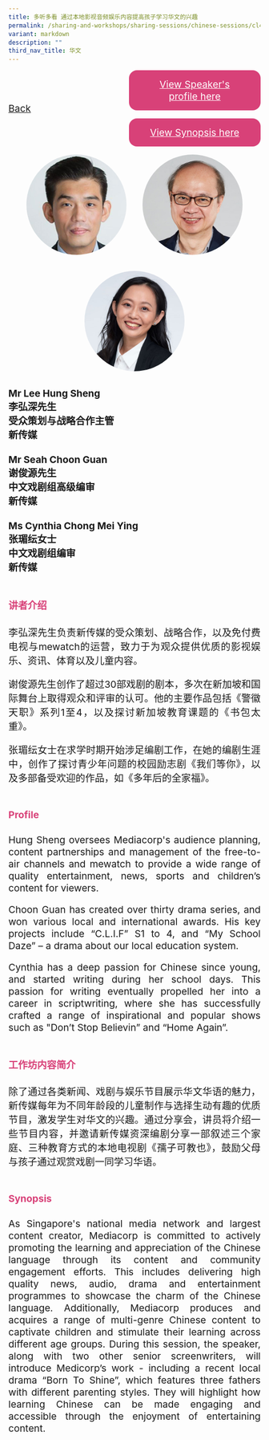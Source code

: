 ```yaml
---
title: 多听多看 通过本地影视音频娱乐内容提高孩子学习华文的兴趣
permalink: /sharing-and-workshops/sharing-sessions/chinese-sessions/cl4/
variant: markdown
description: ""
third_nav_title: 华文
---
```

<style>
.entry-title{
  font-size: 2.25rem;
  font-weight: 700;
  margin-bottom: 2rem;
  text-align: center;
}
.entry-content p{
  text-align: justify;
}

.entry-title.supported-by{
  margin-bottom: 0;
  margin-top: 3rem;
}

.entry-content .buttons-container{
  align-items: center;
  column-gap: 1rem;
  display: flex;
  flex-wrap: wrap;
  justify-content: center;
}
.entry-content .buttons-container .btn-link{
  background-color: #7431e8;
  border-radius: 0.4rem;
  color: #fff;
  font-size: 1.5rem;
  margin-bottom: 1rem;
  padding: 15px 20px;
  text-align: center;
  text-decoration: none;
  width: 15rem;
}
.entry-content .buttons-container .btn-link:hover{
  background-color: lightgrey;
}

.entry-content.sharing-sessions{
  align-items: center;
  display: flex;
  flex-direction: column;
  row-gap: 1.5rem;
}
.entry-content.sharing-sessions .session-item{
  align-items: flex-start;
  background-color:#d84178;
  border-radius: 0.5rem;
  color: #ffffff;
  row-gap: 2rem;
  display: flex;
  font-size: 1.1rem;
  flex-direction: column;
  line-height: 1.2;
  justify-content: space-between;
  margin-bottom: 2rem;
  padding: 1rem;
  width: 100%;
}
.entry-content.sharing-sessions .session-item .lower-wrapper{
  display: flex;
  flex-direction: column;
  row-gap: 2rem;
  width: 100%;
}
.entry-content.sharing-sessions .session-item .session-link{
  border: 2px solid lightgrey;
  border-radius: 0.5rem;
  padding: 1rem;
  text-align: center;
}
.entry-content.sharing-sessions .session-item .session-link a{
  color: #ffffff;
}

.entry-content.sharing-sessions.malay-sessions .session-item{
  background-color: #a3c864;
}

.entry-content.sharing-sessions.tamil-sessions .session-item,
.entry-content.sharing-sessions.preschools-exhibitors .session-item{
  background-color: #9b4490;
}

.entry-content.sharing-sessions.english-sessions .session-item{
  background-color: #fa0;
}

.entry-content.sharing-sessions.primary-secondary-exhibitors .session-item{
  background-color: #a3c864;
}

.entry-content.sharing-sessions .session-item .session-link:hover{
  background-color: lightgrey;
}

.entry-content.sharing-session-item{
  font-size: 1.2rem;
}
.entry-content.sharing-session-item .sharing-sessions-nav{
  align-items: center;
  column-gap: 1rem;
  display: flex;
  flex-wrap: wrap;
  justify-content: space-between;
  padding-bottom: 1rem;
}
.entry-content.sharing-session-item .sharing-sessions-nav .inner-nav-wrapper{
  column-gap: 1rem;
  display: flex;
  flex: 2;
  flex-wrap: wrap;
  justify-content: flex-end;
  row-gap: 1rem;
}
.entry-content.sharing-session-item .sharing-sessions-nav .inner-nav-wrapper .nav-btn{
  background-color: #d84178;
  border-radius: 1rem;
  color: #fff;
  padding: 1rem 2rem;
  text-align: center;
  width: 100%;
}
.entry-content.sharing-session-item.malay-session .sharing-sessions-nav .inner-nav-wrapper .nav-btn{
  background-color: #a3c864;
}
.entry-content.sharing-session-item.tamil-session .sharing-sessions-nav .inner-nav-wrapper .nav-btn{
  background-color: #9b4490;
}
.entry-content.sharing-session-item.english-session .sharing-sessions-nav .inner-nav-wrapper .nav-btn{
  background-color: #fa0;
}
.entry-content.sharing-session-item .sharing-sessions-nav .inner-nav-wrapper .nav-btn:hover{
  background-color: lightgrey;
}
.entry-content.sharing-session-item .profile-photo-container{
  align-items: center;
  column-gap: 1rem;
  display: flex;
  flex-wrap: wrap;
  justify-content: space-between;
  row-gap: 1rem;
}
.entry-content.sharing-session-item .profile-photo{
  align-items: center;
  column-gap: 2rem;
  display: flex;
  flex-wrap: wrap;
  justify-content: center;
  row-gap: 2rem;
  margin-bottom: 2rem;
}
.entry-content.sharing-session-item .profile-photo img{
  border-radius: 100px;
  width: 200px;
}
.entry-content.sharing-session-item.awardee-item .profile-photo{
  width: 100%;
}
.entry-content.sharing-session-item .profile-name{
  font-weight: 700;
  margin-bottom: 3rem;
}
.entry-content.sharing-session-item h4{
  color: #d84178;
}
.entry-content.sharing-session-item.malay-session h4{
  color: #a3c864;
}
.entry-content.sharing-session-item.tamil-session h4{
  color: #9b4490;
}
.entry-content.sharing-session-item.english-session h4{
  color: #fa0;
}
.entry-content.sharing-session-item.awardee-item h3,
.entry-content.sharing-session-item.awardee-item h4{
  color: #4372d6;
}
.entry-content.sharing-session-item .section-wrapper{
  margin-bottom: 3rem;
}

.entry-content.awardees-container h4{
  font-weight: 700;
  margin-bottom: 3rem;
}
.entry-content.awardees-container a{
  text-decoration: none;
}
.entry-content.awardees-container .section-wrapper{
  margin-bottom: 10rem;
}
.entry-content.awardees-container .section-row{
  column-gap: 1rem;
  display: flex;
  flex-wrap: wrap;
  justify-content: space-around;
  row-gap: 1rem;
}
.entry-content.awardees-container .section-column{
  width: 30%;
}
.entry-content.awardees-container .awardee-wrapper{
  align-items: center;
  display: flex;
  flex-direction: column;
  justify-content: center;
  row-gap: 1rem;
}
.entry-content.awardees-container .awardee-wrapper .awardee-pic{
  width: 10rem;
}
.entry-content.awardees-container .awardee-wrapper .awardee-profile{
  color: #484848;
  text-align: center;
}
.entry-content.awardees-container .awardee-wrapper .name-english{
  font-size: 1.25rem;
  margin-bottom: 1rem;
}
.entry-content.awardees-container .awardee-wrapper .name-chinese{
  font-size: 1.25rem;
  margin-bottom: 1rem;
}

.entry-content .btntop{
  position: fixed;
  float: right;
  bottom: 20px;
  right: 80px;
  z-index: 99;
  boder: none;
  background-color: #3bb9ff;
  cursor: pointer;
  padding: 15px;
  boder-radius: 4px;
  color: #fff;
  font-weight: 600;
}

.coming-soon{
  color: #7431e8;
  font-size: 2rem;
  font-weight: 700;
  margin-top: 3rem;
  text-align: center;
}

@media all and (min-width: 40rem ){
  .entry-content.sharing-sessions{
    align-items: flex-start;
    display: flex;
    flex-direction: column;
    row-gap: 1.5rem;
  }

  
  .entry-content.sharing-sessions .session-item .lower-wrapper{
    align-items: center;
    flex-direction: row;
    justify-content: space-between;
  }

  .entry-content.sharing-session-item .sharing-sessions-nav .inner-nav-wrapper .nav-btn{
    width: 45%;
  }
}
</style>

<div class="entry-content sharing-session-item">
<div class="sharing-sessions-nav">
<a href="/sharing-and-workshops/sharing-sessions/chinese-sessions/">Back</a>
<div class="inner-nav-wrapper">
<a class="nav-btn" href="#C1">View Speaker's profile here</a>
<a class="nav-btn" href="#C2">View Synopsis here</a>
</div>
</div>

<div class="profile-photo">
<img alt="Lee Hung Sheng" src="/images/Sharing_sessions/lee-hung-sheng.jpg">
<img alt="Seah Choon Guan" src="/images/Sharing_sessions/seah-choon-guan.jpg">
<img alt="Cynthia Chong Mei Ying" src="/images/Sharing_sessions/cynthia-chong-mei-ying.jpg">
</div>

<div class="profile-name">
Mr Lee Hung Sheng<br>
李弘深先生<br>
受众策划与战略合作主管<br>
新传媒<br>
<br>
Mr Seah Choon Guan<br>
谢俊源先生<br>
中文戏剧组高级编审<br>
新传媒<br>
<br>
Ms Cynthia Chong Mei Ying<br>
张瑂纭女士<br>
中文戏剧组编审<br>
新传媒
</div>

<div class="section-wrapper">
<h4 id="C1">讲者介绍</h4>
<p>
李弘深先生负责新传媒的受众策划、战略合作，以及免付费电视与mewatch的运营，致力于为观众提供优质的影视娱乐、资讯、体育以及儿童内容。
</p>
<p>
谢俊源先生创作了超过30部戏剧的剧本，多次在新加坡和国际舞台上取得观众和评审的认可。他的主要作品包括《警徽天职》系列1至4，以及探讨新加坡教育课题的《书包太重》。
</p>
<p>
张瑂纭女士在求学时期开始涉足编剧工作，在她的编剧生涯中，创作了探讨青少年问题的校园励志剧《我们等你》，以及多部备受欢迎的作品，如《多年后的全家福》。
</p>
</div>

<div class="section-wrapper">
<h4>Profile</h4>
<p>
Hung Sheng oversees Mediacorp's audience planning, content partnerships and management of the free-to-air channels and mewatch to provide a wide range of quality entertainment, news, sports and children’s content for viewers.
</p>
<p>
Choon Guan has created over thirty drama series, and won various local and international awards. His key projects include “C.L.I.F” S1 to 4, and “My School Daze” – a drama about our local education system.
</p>
<p>
Cynthia has a deep passion for Chinese since young, and started writing during her school days. This passion for writing eventually propelled her into a career in scriptwriting, where she has successfully crafted a range of inspirational and popular shows such as "Don’t Stop Believin” and “Home Again”.
</p>
</div>

<div class="section-wrapper">
<h4 id="C2">工作坊内容简介</h4> 
<p>
除了通过各类新闻、戏剧与娱乐节目展示华文华语的魅力，新传媒每年为不同年龄段的儿童制作与选择生动有趣的优质节目，激发学生对华文的兴趣。通过分享会，讲员将介绍一些节目内容，并邀请新传媒资深编剧分享一部叙述三个家庭、三种教育方式的本地电视剧《孺子可教也》，鼓励父母与孩子通过观赏戏剧一同学习华语。
</p>
</div>

<div class="section-wrapper">
<h4>Synopsis</h4> 
<p>
As Singapore's national media network and largest content creator, Mediacorp is committed to actively promoting the learning and appreciation of the Chinese language through its content and community engagement efforts. This includes delivering high quality news, audio, drama and entertainment programmes to showcase the charm of the Chinese language. Additionally, Mediacorp produces and acquires a range of multi-genre Chinese content to captivate children and stimulate their learning across different age groups. During this session, the speaker, along with two other senior screenwriters, will introduce Medicorp’s work - including a recent local drama “Born To Shine”, which features three fathers with different parenting styles. They will highlight how learning Chinese can be made engaging and accessible through the enjoyment of entertaining content. 
</p>
</div>

<div class="section-wrapper">
</div>
</div>